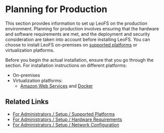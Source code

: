 # Planning for Production

This section provides information to set up LeoFS on the production environment. Planning for production involves ensuring that the hardware and software requirements are met, and the deployment and security consideration are taken into account before installing LeoFS. You can choose to install LeoFS on-premises on [supported platforms](supported_platforms.md) or virtualization platforms.

Before you begin the actual installation, ensure that you go through the section.
For installation instructions on different platforms:

* On-premises
* Virtualization platforms:
    * <a href="" target="_blank">Amazon Web Services</a> and <a href="" taget="_balnk">Docker</a> 


## Related Links

- [For Administrators / Setup / Supported Platforms](supported_platforms.md)
- [For Administrators / Setup / Hardware Requirements](hardware_requirements.md)
- [For Administrators / Setup / Network Configuration](network_config.md)